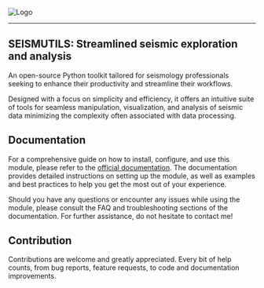 ![Logo](https://i.imgur.com/KS0Zfou.png)

------------------------------------------

## SEISMUTILS: Streamlined seismic exploration and analysis
An open-source Python toolkit tailored for seismology professionals seeking to enhance their productivity and streamline their workflows.

Designed with a focus on simplicity and efficiency, it offers an intuitive suite of tools for seamless manipulation, visualization, and analysis of seismic data minimizing the complexity often associated with data processing.

## Documentation
For a comprehensive guide on how to install, configure, and use this module, please refer to the [official documentation](https://seismutils.readthedocs.io/en/latest/). The documentation provides detailed instructions on setting up the module, as well as examples and best practices to help you get the most out of your experience.

Should you have any questions or encounter any issues while using the module, please consult the FAQ and troubleshooting sections of the documentation. For further assistance, do not hesitate to contact me!

## Contribution
Contributions are welcome and greatly appreciated. Every bit of help counts, from bug reports, feature requests, to code and documentation improvements.